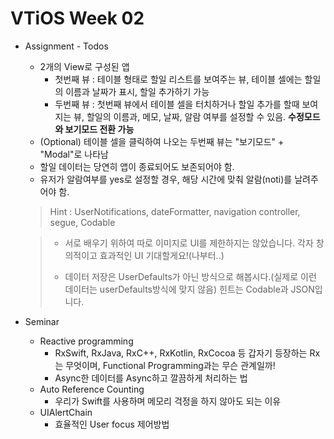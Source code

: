 <h1>VTiOS Week 02</h1>

- Assignment - Todos

  - 2개의 View로 구성된 앱
    - 첫번째 뷰 : 테이블 형태로 할일 리스트를 보여주는 뷰, 테이블 셀에는 할일의 이름과 날짜가 표시, 할일 추가하기 가능
    - 두번째 뷰 : 첫번째 뷰에서 테이블 셀을 터치하거나 할일 추가를 할때 보여지는 뷰, 할일의 이름과, 메모, 날짜, 알람 여부를 설정할 수 있음. **수정모드와 보기모드 전환 가능**
  - (Optional) 테이블 셀을 클릭하여 나오는 두번째 뷰는 "보기모드" + "Modal"로 나타남
  - 할일 데이터는 당연히 앱이 종료되어도 보존되어야 함.
  - 유저가 알람여부를 yes로 설정할 경우, 해당 시간에 맞춰 알람(noti)를 날려주어야 함.

  > Hint : UserNotifications, dateFormatter, navigation controller, segue, Codable

  > - 서로 배우기 위하여 따로 이미지로 UI를 제한하지는 않았습니다. 각자 창의적이고 효과적인 UI 기대할게요!(나부터..)
  >
  > - 데이터 저장은 UserDefaults가 아닌 방식으로 해봅시다.(실제로 이런 데이터는 userDefaults방식에 맞지 않음) 힌트는 Codable과 JSON입니다.



- Seminar
  - Reactive programming
    - RxSwift, RxJava, RxC++, RxKotlin, RxCocoa 등 갑자기 등장하는 Rx는 무엇이며, Functional Programming과는 무슨 관계일까!
    - Async한 데이터를 Async하고 깔끔하게 처리하는 법
  - Auto Reference Counting 
    - 우리가 Swift를 사용하며 메모리 걱정을 하지 않아도 되는 이유
  - UIAlertChain
    - 효율적인 User focus 제어방법
